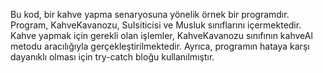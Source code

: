 Bu kod, bir kahve yapma senaryosuna yönelik örnek bir programdır. Program, KahveKavanozu, SuIsiticisi ve Musluk sınıflarını içermektedir. Kahve yapmak için gerekli olan işlemler, KahveKavanozu sınıfının kahveAl metodu aracılığıyla gerçekleştirilmektedir. Ayrıca, programın hataya karşı dayanıklı olması için try-catch bloğu kullanılmıştır.
